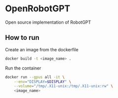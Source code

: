 # OpenRobotGPT
Open source implementation of RobotGPT

## How to run
Create an image from the dockerfile

```bash
docker build -t <image_name> .
```

Run the container
```bash
docker run --gpus all -it \
    --env="DISPLAY=$DISPLAY" \
    --volume="/tmp/.X11-unix:/tmp/.X11-unix:rw" \
    <image_name>
```
